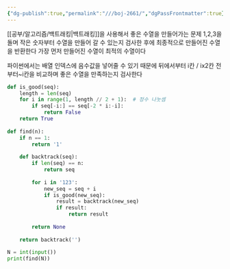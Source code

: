 ```yaml
---
{"dg-publish":true,"permalink":"///boj-2661/","dgPassFrontmatter":true}
---
```



[[공부/알고리즘/백트래킹\|백트래킹]]을 사용해서 좋은 수열을 만들어가는 문제
1,2,3을 돌며 작은 숫자부터 수열을 만들어 갈 수 있는지 검사한 후에
최종적으로 만들어진 수열을 반환한다
가장 먼저 만들어진 수열이 최적의 수열이다

파이썬에서는 배열 인덱스에 음수값을 넣어줄 수 있기 때문에
뒤에서부터 i칸 / ix2칸 전부터~i칸을 비교하며 좋은 수열을 만족하는지 검사한다

```python
def is_good(seq):  
    length = len(seq)  
    for i in range(1, length // 2 + 1):  # 정수 나눗셈  
        if seq[-i:] == seq[-2 * i:-i]:  
            return False  
    return True  
  
def find(n):  
    if n == 1:  
        return '1'  
  
    def backtrack(seq):  
        if len(seq) == n:  
            return seq  
  
        for i in '123':  
            new_seq = seq + i  
            if is_good(new_seq):  
                result = backtrack(new_seq)  
                if result:  
                    return result  
  
        return None  
  
    return backtrack('')  
  
N = int(input())  
print(find(N))
```